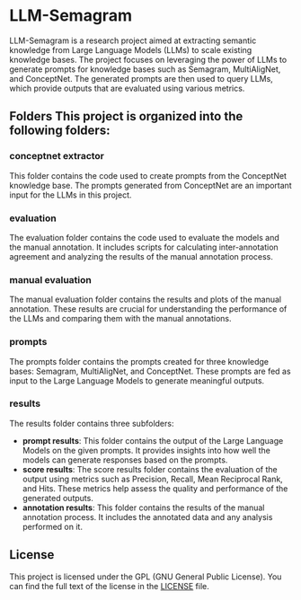 # LLM-Semagram  

LLM-Semagram is a research project aimed at extracting semantic knowledge from Large Language Models (LLMs) to scale existing knowledge bases. The project focuses on leveraging the power of LLMs to generate prompts for knowledge bases such as Semagram, MultiAligNet, and ConceptNet. 
The generated prompts are then used to query LLMs, which provide outputs that are evaluated using various metrics.  

## Folders  This project is organized into the following folders:  

### conceptnet extractor 

This folder contains the code used to create prompts from the ConceptNet knowledge base. 
The prompts generated from ConceptNet are an important input for the LLMs in this project.  

### evaluation 
The evaluation folder contains the code used to evaluate the models and the manual annotation. 
It includes scripts for calculating inter-annotation agreement and analyzing the results of the manual annotation process.  

### manual evaluation 

The manual evaluation folder contains the results and plots of the manual annotation. 
These results are crucial for understanding the performance of the LLMs and comparing them with the manual annotations.  

### prompts 

The prompts folder contains the prompts created for three knowledge bases: Semagram, MultiAligNet, and ConceptNet. 
These prompts are fed as input to the Large Language Models to generate meaningful outputs.  

### results 

The results folder contains three subfolders:  
- **prompt results**: This folder contains the output of the Large Language Models on the given prompts. It provides insights into how well the models can generate responses based on the prompts.
- **score results**: The score results folder contains the evaluation of the output using metrics such as Precision, Recall, Mean Reciprocal Rank, and Hits. These metrics help assess the quality and performance of the generated outputs.
- **annotation results**: This folder contains the results of the manual annotation process. It includes the annotated data and any analysis performed on it.  

## License  

This project is licensed under the GPL (GNU General Public License). 
You can find the full text of the license in the [LICENSE](LICENSE) file.
